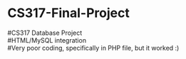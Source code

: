 # CS317-Final-Project
#CS317 Database Project <br />
#HTML/MySQL integration <br />
#Very poor coding, specifically in PHP file, but it worked :)
